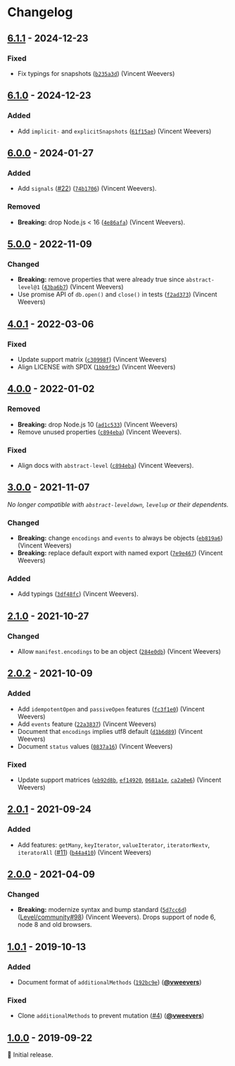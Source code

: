# Changelog

## [6.1.1] - 2024-12-23

### Fixed

- Fix typings for snapshots ([`b235a3d`](https://github.com/Level/supports/commit/b235a3d)) (Vincent Weevers)

## [6.1.0] - 2024-12-23

### Added

- Add `implicit-` and `explicitSnapshots` ([`61f15ae`](https://github.com/Level/supports/commit/61f15ae)) (Vincent Weevers)

## [6.0.0] - 2024-01-27

### Added

- Add `signals` ([#22](https://github.com/Level/supports/issues/22)) ([`74b1706`](https://github.com/Level/supports/commit/74b1706)) (Vincent Weevers).

### Removed

- **Breaking:** drop Node.js < 16 ([`4e86afa`](https://github.com/Level/supports/commit/4e86afa)) (Vincent Weevers).

## [5.0.0] - 2022-11-09

### Changed

- **Breaking:** remove properties that were already true since `abstract-level@1` ([`43ba6b7`](https://github.com/Level/supports/commit/43ba6b7)) (Vincent Weevers)
- Use promise API of `db.open()` and `close()` in tests ([`f2ad373`](https://github.com/Level/supports/commit/f2ad373)) (Vincent Weevers)

## [4.0.1] - 2022-03-06

### Fixed

- Update support matrix ([`c30998f`](https://github.com/Level/supports/commit/c30998f)) (Vincent Weevers)
- Align LICENSE with SPDX ([`1bb9f9c`](https://github.com/Level/supports/commit/1bb9f9c)) (Vincent Weevers)

## [4.0.0] - 2022-01-02

### Removed

- **Breaking:** drop Node.js 10 ([`ad1c533`](https://github.com/Level/supports/commit/ad1c533)) (Vincent Weevers)
- Remove unused properties ([`c894eba`](https://github.com/Level/supports/commit/c894eba)) (Vincent Weevers).

### Fixed

- Align docs with `abstract-level` ([`c894eba`](https://github.com/Level/supports/commit/c894eba)) (Vincent Weevers).

## [3.0.0] - 2021-11-07

_No longer compatible with `abstract-leveldown`, `levelup` or their dependents._

### Changed

- **Breaking:** change `encodings` and `events` to always be objects ([`eb819a6`](https://github.com/Level/supports/commit/eb819a6)) (Vincent Weevers)
- **Breaking:** replace default export with named export ([`7e9e467`](https://github.com/Level/supports/commit/7e9e467)) (Vincent Weevers)

### Added

- Add typings ([`3df48fc`](https://github.com/Level/supports/commit/3df48fc)) (Vincent Weevers).

## [2.1.0] - 2021-10-27

### Changed

- Allow `manifest.encodings` to be an object ([`284e0db`](https://github.com/Level/supports/commit/284e0db)) (Vincent Weevers)

## [2.0.2] - 2021-10-09

### Added

- Add `idempotentOpen` and `passiveOpen` features ([`fc3f1e0`](https://github.com/Level/supports/commit/fc3f1e0)) (Vincent Weevers)
- Add `events` feature ([`22a3837`](https://github.com/Level/supports/commit/22a3837)) (Vincent Weevers)
- Document that `encodings` implies utf8 default ([`d1b6d89`](https://github.com/Level/supports/commit/d1b6d89)) (Vincent Weevers)
- Document `status` values ([`0837a16`](https://github.com/Level/supports/commit/0837a16)) (Vincent Weevers)

### Fixed

- Update support matrices ([`eb92d8b`](https://github.com/Level/supports/commit/eb92d8b), [`ef14920`](https://github.com/Level/supports/commit/ef14920), [`0681a1e`](https://github.com/Level/supports/commit/0681a1e), [`ca2a0e6`](https://github.com/Level/supports/commit/ca2a0e6)) (Vincent Weevers)

## [2.0.1] - 2021-09-24

### Added

- Add features: `getMany`, `keyIterator`, `valueIterator`, `iteratorNextv`, `iteratorAll` ([#11](https://github.com/Level/supports/issues/11)) ([`b44a410`](https://github.com/Level/supports/commit/b44a410)) (Vincent Weevers)

## [2.0.0] - 2021-04-09

### Changed

- **Breaking:** modernize syntax and bump standard ([`5d7cc6d`](https://github.com/Level/supports/commit/5d7cc6d)) ([Level/community#98](https://github.com/Level/community/issues/98)) (Vincent Weevers). Drops support of node 6, node 8 and old browsers.

## [1.0.1] - 2019-10-13

### Added

- Document format of `additionalMethods` ([`192bc9e`](https://github.com/Level/supports/commit/192bc9e)) ([**@vweevers**](https://github.com/vweevers))

### Fixed

- Clone `additionalMethods` to prevent mutation ([#4](https://github.com/Level/supports/issues/4)) ([**@vweevers**](https://github.com/vweevers))

## [1.0.0] - 2019-09-22

:seedling: Initial release.

[6.1.1]: https://github.com/Level/supports/releases/tag/v6.1.1

[6.1.0]: https://github.com/Level/supports/releases/tag/v6.1.0

[6.0.0]: https://github.com/Level/supports/releases/tag/v6.0.0

[5.0.0]: https://github.com/Level/supports/releases/tag/v5.0.0

[4.0.1]: https://github.com/Level/supports/releases/tag/v4.0.1

[4.0.0]: https://github.com/Level/supports/releases/tag/v4.0.0

[3.0.0]: https://github.com/Level/supports/releases/tag/v3.0.0

[2.1.0]: https://github.com/Level/supports/releases/tag/v2.1.0

[2.0.2]: https://github.com/Level/supports/releases/tag/v2.0.2

[2.0.1]: https://github.com/Level/supports/releases/tag/v2.0.1

[2.0.0]: https://github.com/Level/supports/releases/tag/v2.0.0

[1.0.1]: https://github.com/Level/supports/releases/tag/v1.0.1

[1.0.0]: https://github.com/Level/supports/releases/tag/v1.0.0
